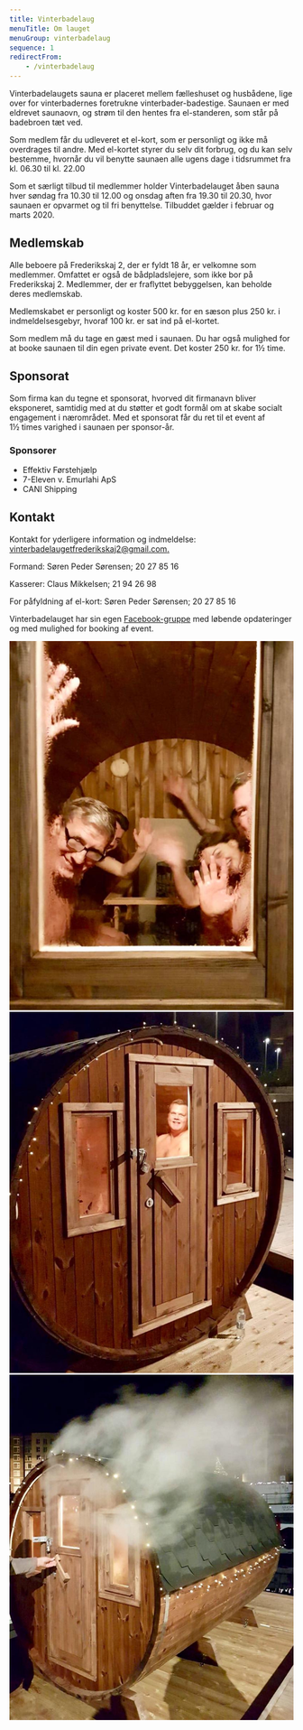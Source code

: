 ```yaml
---
title: Vinterbadelaug
menuTitle: Om lauget
menuGroup: vinterbadelaug
sequence: 1
redirectFrom:
    - /vinterbadelaug
---
```

Vinterbadelaugets sauna er placeret mellem fælleshuset og husbådene, lige over for vinterbadernes foretrukne vinterbader-badestige. Saunaen er med eldrevet saunaovn, og strøm til den hentes fra el-standeren, som står på badebroen tæt ved.

Som medlem får du udleveret et el-kort, som er personligt og ikke må overdrages til andre. Med el-kortet styrer du selv dit forbrug, og du kan selv bestemme, hvornår du vil benytte saunaen alle ugens dage i tidsrummet fra kl.&nbsp;06.30 til kl.&nbsp;22.00

Som et særligt tilbud til medlemmer holder Vinterbadelauget åben sauna hver søndag fra 10.30 til&nbsp;12.00 og onsdag aften fra 19.30 til&nbsp;20.30, hvor saunaen er opvarmet og til fri benyttelse. Tilbuddet gælder i februar og marts 2020.

## Medlemskab

Alle beboere på Frederikskaj&nbsp;2, der er fyldt 18 år, er velkomne som medlemmer. Omfattet er også de bådpladslejere, som ikke bor på Frederikskaj 2. Medlemmer, der er fraflyttet bebyggelsen, kan beholde deres medlemskab.

Medlemskabet er personligt og koster 500&nbsp;kr. for en sæson plus 250&nbsp;kr. i indmeldelsesgebyr, hvoraf 100&nbsp;kr. er sat ind på el-kortet.

Som medlem må du tage en gæst med i saunaen. Du har også mulighed for at booke saunaen til din egen private event. Det koster 250&nbsp;kr. for 1½&nbsp;time.

## Sponsorat

Som firma kan du tegne et sponsorat, hvorved dit firmanavn bliver eksponeret, samtidig med at du støtter et godt formål om at skabe socialt engagement i nærområdet. Med et sponsorat får du ret til et event af 1½&nbsp;times varighed i saunaen per sponsor-år.

### Sponsorer

- Effektiv Førstehjælp
- 7-Eleven v. Emurlahi ApS
- CANI Shipping

## Kontakt

Kontakt for yderligere information og indmeldelse: [vinterbadelaugetfrederikskaj2@gmail.com.](mailto:vinterbadelaugetfrederikskaj2@gmail.com.)

Formand: Søren Peder Sørensen; 20&nbsp;27&nbsp;85&nbsp;16

Kasserer: Claus Mikkelsen; 21&nbsp;94&nbsp;26&nbsp;98

For påfyldning af el-kort: Søren Peder Sørensen; 20&nbsp;27&nbsp;85&nbsp;16

Vinterbadelauget har sin egen [Facebook-gruppe](https://www.facebook.com/groups/251798845424659/) med løbende opdateringer og med mulighed for booking af event.

![Et kig i saunatønden](vinterbadelaug-1.jpg)
![Saunatønden](vinterbadelaug-2.jpg)
![Saunatønden indhyllet i damp](vinterbadelaug-3.jpg)

